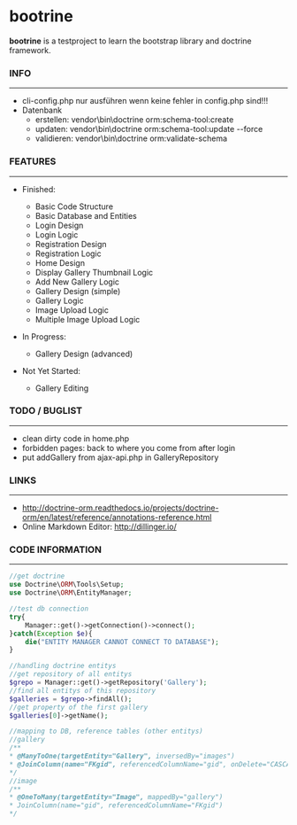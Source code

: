 # bootrine
**bootrine** is a testproject to learn the bootstrap library and doctrine framework.

### INFO
------------------
* cli-config.php nur ausführen wenn keine fehler in config.php sind!!!
* Datenbank
    * erstellen: vendor\bin\doctrine orm:schema-tool:create
    * updaten: vendor\bin\doctrine orm:schema-tool:update --force
    * validieren: vendor\bin\doctrine orm:validate-schema

### FEATURES
------------------
* Finished:
    * Basic Code Structure
    * Basic Database and Entities
    * Login Design
    * Login Logic
    * Registration Design
    * Registration Logic
    * Home Design
    * Display Gallery Thumbnail Logic
    * Add New Gallery Logic
    * Gallery Design (simple)
    * Gallery Logic
    * Image Upload Logic
    * Multiple Image Upload Logic

* In Progress:
    * Gallery Design (advanced)

* Not Yet Started:
    * Gallery Editing

### TODO / BUGLIST
------------------
* clean dirty code in  home.php
* forbidden pages: back to where you come from after login
* put addGallery from ajax-api.php in GalleryRepository

### LINKS
------------------
* http://doctrine-orm.readthedocs.io/projects/doctrine-orm/en/latest/reference/annotations-reference.html
* Online Markdown Editor: http://dillinger.io/

### CODE INFORMATION
------------------
```php
//get doctrine
use Doctrine\ORM\Tools\Setup;
use Doctrine\ORM\EntityManager;

//test db connection
try{
	Manager::get()->getConnection()->connect();
}catch(Exception $e){
	die("ENTITY MANAGER CANNOT CONNECT TO DATABASE");
}

//handling doctrine entitys
//get repository of all entitys
$grepo = Manager::get()->getRepository('Gallery');
//find all entitys of this repository
$galleries = $grepo->findAll();
//get property of the first gallery
$galleries[0]->getName();

//mapping to DB, reference tables (other entitys)
//gallery
/**
* @ManyToOne(targetEntity="Gallery", inversedBy="images")
* @JoinColumn(name="FKgid", referencedColumnName="gid", onDelete="CASCADE")
*/
//image
/** 
* @OneToMany(targetEntity="Image", mappedBy="gallery")
* JoinColumn(name="gid", referencedColumnName="FKgid")
*/
```